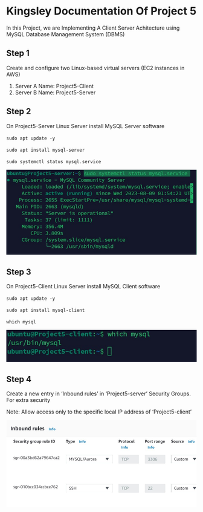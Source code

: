 # Kingsley Documentation Of Project 5

In this Project, we are Implementing A Client Server Achitecture using MySQL Database Management System (DBMS)

## Step 1
Create and configure two Linux-based virtual servers (EC2 instances in AWS)

1. Server A Name: Project5-Client
2. Server B Name: Project5-Server

## Step 2

On Project5-Server Linux Server install MySQL Server software

`sudo apt update -y`

`sudo apt install mysql-server`

`sudo systemctl status mysql.service`

![server status](./images/server-status.jpg)

## Step 3

On Project5-Client Linux Server install MySQL Client software

`sudo apt update -y`

`sudo apt install mysql-client`

`which mysql`

![client status](./images/client-status.jpg)


## Step 4

Create a new entry in ‘Inbound rules’ in ‘Project5-server’ Security Groups. For extra security

Note: Allow access only to the specific local IP address of ‘Project5-client’

![server security status](./images/server-security-group.jpg)







